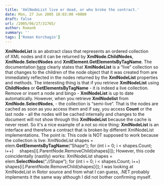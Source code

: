 ```yaml
---
title: 'XmlNodeList live or dead, or who broke the contract.'
date: Mon, 27 Jun 2005 18:03:00 +0000
draft: false
url: /2005/06/27/31765/
author: Romank
summary: ''
tags: ['Roman Korchagin']
---
```


**XmlNodeList** is an abstract class that represents an ordered collection of XML nodes and it can be returned by **XmlNode.ChildNodes**, **XmlNode.SelectNodes** and **XmlElement.GetElementsByTagName**. The documentation [here][1] clearly states that **XmlNodeList** is a “live” collection so that changes to the children of the node object that it was created from are immediately reflected in the nodes returned by the **XmlNodeList** properties and methods. The interesting thing is that if you retrieve **XmlNodeList** using **ChildNodes** or **GetElementsByTagName** - it is indeed a live collection. Remove or insert a node and bingo - **XmlNodeList** is up to date automatically. However, when you retrieve **XmlNodelist** from **XmlNode.SelectNodes**, - the collection is “semi-live“. That is the nodes are cached as soon as you access them and if say, you access **Count** or the last node - all the nodes will be cached internally and changes to the document will not show through this **XmlNodeList** because the cache is never reset. So it's a nice example of a not so nice thing: **XmlNodeList** is an interface and therefore a contract that is broken by different XmlNodeList implementations. The point is: This code is NOT supposed to work because the collection is live: XmlNodeList shapes = elem.**GetElementsByTagName**(“Shape“); for (int i = 0; i < shapes.Count; i++)     shapes\[i\].ParentNode.RemoveChild(shapes\[i\]); However, this code coincidentally (nastily) works: XmlNodeList shapes = elem.**SelectNodes**(“.//Shape“); for (int i = 0; i < shapes.Count; i++)     shapes\[i\].ParentNode.RemoveChild(shapes\[i\]); I was looking at XmlNodeList in Rotor source and from what I can guess, .NET probably implements it the same way although I did not bother confirming myself.




[1]: https://docs.microsoft.com/en-us/documentation/



